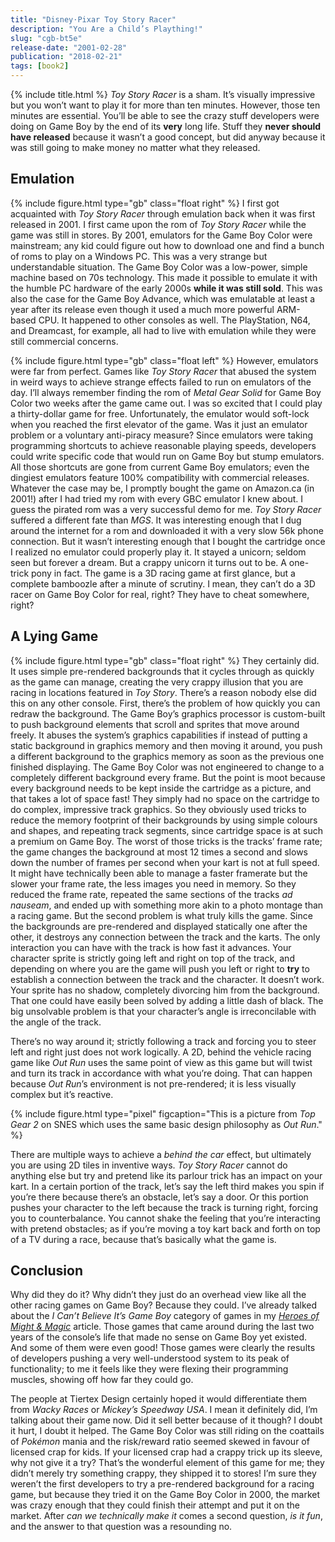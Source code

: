 ```yaml
---
title: "Disney⋅Pixar Toy Story Racer"
description: "You Are a Child’s Plaything!"
slug: "cgb-bt5e"
release-date: "2001-02-28"
publication: "2018-02-21"
tags: [book2]
---
```

{% include title.html %}
*Toy Story Racer* is a sham. It’s visually impressive but you won’t want to play it for more than ten minutes. However, those ten minutes are essential. You’ll be able to see the crazy stuff developers were doing on Game Boy by the end of its **very** long life. Stuff they **never should have released** because it wasn’t a good concept, but did anyway because it was still going to make money no matter what they released.

## Emulation

{% include figure.html type="gb" class="float right" %}
I first got acquainted with *Toy Story Racer* through emulation back when it was first released in 2001. I first came upon the rom of *Toy Story Racer* while the game was still in stores. By 2001, emulators for the Game Boy Color were mainstream; any kid could figure out how to download one and find a bunch of roms to play on a Windows PC. This was a very strange but understandable situation. The Game Boy Color was a low-power, simple machine based on 70s technology. This made it possible to emulate it with the humble PC hardware of the early 2000s **while it was still sold**. This was also the case for the Game Boy Advance, which was emulatable at least a year after its release even though it used a much more powerful ARM-based CPU. It happened to other consoles as well. The PlayStation, N64, and Dreamcast, for example, all had to live with emulation while they were still commercial concerns.

{% include figure.html type="gb" class="float left" %}
However, emulators were far from perfect. Games like *Toy Story Racer* that abused the system in weird ways to achieve strange effects failed to run on emulators of the day. I’ll always remember finding the rom of *Metal Gear Solid* for Game Boy Color two weeks after the game came out. I was so excited that I could play a thirty-dollar game for free. Unfortunately, the emulator would soft-lock when you reached the first elevator of the game. Was it just an emulator problem or a voluntary anti-piracy measure? Since emulators were taking programming shortcuts to achieve reasonable playing speeds, developers could write specific code that would run on Game Boy but stump emulators. All those shortcuts are gone from current Game Boy emulators; even the dingiest emulators feature 100% compatibility with commercial releases. Whatever the case may be, I promptly bought the game on Amazon.ca (in 2001!) after I had tried my rom with every GBC emulator I knew about. I guess the pirated rom was a very successful demo for me. *Toy Story Racer* suffered a different fate than *MGS*. It was interesting enough that I dug around the internet for a rom and downloaded it with a very slow 56k phone connection. But it wasn’t interesting enough that I bought the cartridge once I realized no emulator could properly play it. It stayed a unicorn; seldom seen but forever a dream. But a crappy unicorn it turns out to be. A one-trick pony in fact. The game is a 3D racing game at first glance, but a complete bamboozle after a minute of scrutiny. I mean, they can’t do a 3D racer on Game Boy Color for real, right? They have to cheat somewhere, right?

## A Lying Game

{% include figure.html type="gb" class="float right" %}
They certainly did. It uses simple pre-rendered backgrounds that it cycles through as quickly as the game can manage, creating the very crappy illusion that you are racing in locations featured in *Toy Story*. There’s a reason nobody else did this on any other console. First, there’s the problem of how quickly you can redraw the background. The Game Boy’s graphics processor is custom-built to push background elements that scroll and sprites that move around freely. It abuses the system’s graphics capabilities if instead of putting a static background in graphics memory and then moving it around, you push a different background to the graphics memory as soon as the previous one finished displaying. The Game Boy Color was not engineered to change to a completely different background every frame. But the point is moot because every background needs to be kept inside the cartridge as a picture, and that takes a lot of space fast! They simply had no space on the cartridge to do complex, impressive track graphics. So they obviously used tricks to reduce the memory footprint of their backgrounds by using simple colours and shapes, and repeating track segments, since cartridge space is at such a premium on Game Boy. The worst of those tricks is the tracks’ frame rate; the game changes the background at most 12 times a second and slows down the number of frames per second when your kart is not at full speed. It might have technically been able to manage a faster framerate but the slower your frame rate, the less images you need in memory. So they reduced the frame rate, repeated the same sections of the tracks *ad nauseam*, and ended up with something more akin to a photo montage than a racing game. But the second problem is what truly kills the game. Since the backgrounds are pre-rendered and displayed statically one after the other, it destroys any connection between the track and the karts. The only interaction you can have with the track is how fast it advances. Your character sprite is strictly going left and right on top of the track, and depending on where you are the game will push you left or right to **try** to establish a connection between the track and the character. It doesn’t work. Your sprite has no shadow, completely divorcing him from the background. That one could have easily been solved by adding a little dash of black. The big unsolvable problem is that your character’s angle is irreconcilable with the angle of the track.

There’s no way around it; strictly following a track and forcing you to steer left and right just does not work logically. A 2D, behind the vehicle racing game like *Out Run* uses the same point of view as this game but will twist and turn its track in accordance with what you’re doing. That can happen because *Out Run*’s environment is not pre-rendered; it is less visually complex but it’s reactive.

{% include figure.html type="pixel" figcaption="This is a picture from *Top Gear 2* on SNES which uses the same basic design philosophy as *Out Run*." %}

There are multiple ways to achieve a *behind the car* effect, but ultimately you are using 2D tiles in inventive ways. *Toy Story Racer* cannot do anything else but try and pretend like its parlour trick has an impact on your kart. In a certain portion of the track, let’s say the left third makes you spin if you’re there because there’s an obstacle, let’s say a door. Or this portion pushes your character to the left because the track is turning right, forcing you to counterbalance. You cannot shake the feeling that you’re interacting with pretend obstacles; as if you’re moving a toy kart back and forth on top of a TV during a race, because that’s basically what the game is.

## Conclusion

Why did they do it? Why didn’t they just do an overhead view like all the other racing games on Game Boy? Because they could. I’ve already talked about the *I Can’t Believe It’s Game Boy* category of games in my [*Heroes of Might & Magic*](/articles/cgb-auhe) article. Those games that came around during the last two years of the console’s life that made no sense on Game Boy yet existed. And some of them were even good! Those games were clearly the results of developers pushing a very well-understood system to its peak of functionality; to me it feels like they were flexing their programming muscles, showing off how far they could go.

The people at Tiertex Design certainly hoped it would differentiate them from *Wacky Races* or *Mickey’s Speedway USA*. I mean it definitely did, I’m talking about their game now. Did it sell better because of it though? I doubt it hurt, I doubt it helped. The Game Boy Color was still riding on the coattails of *Pokémon* mania and the risk/reward ratio seemed skewed in favour of licensed crap for kids. If your licensed crap had a crappy trick up its sleeve, why not give it a try? That’s the wonderful element of this game for me; they didn’t merely try something crappy, they shipped it to stores! I’m sure they weren’t the first developers to try a pre-rendered background for a racing game, but because they tried it on the Game Boy Color in 2000, the market was crazy enough that they could finish their attempt and put it on the market. After *can we technically make it* comes a second question, *is it fun*, and the answer to that question was a resounding no.
